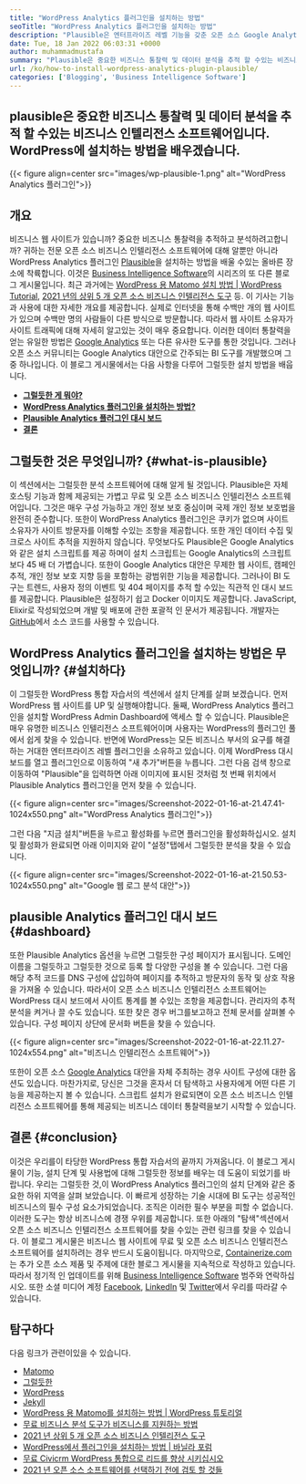 ```yaml
---
title: "WordPress Analytics 플러그인을 설치하는 방법" 
seoTitle: "WordPress Analytics 플러그인을 설치하는 방법" 
description: "Plausible은 엔터프라이즈 레벨 기능을 갖춘 오픈 소스 Google Analytics 대안입니다. WordPress Analytics 플러그인을 설치하는 방법에 대한 단계별 자습서." 
date: Tue, 18 Jan 2022 06:03:31 +0000
author: muhammadmustafa
summary: "Plausible은 중요한 비즈니스 통찰력 및 데이터 분석을 추적 할 수있는 비즈니스 인텔리전스 소프트웨어입니다. WordPress에 설치하는 방법을 배우자." 
url: /ko/how-to-install-wordpress-analytics-plugin-plausible/
categories: ['Blogging', 'Business Intelligence Software']
---
```


## plausible은 중요한 비즈니스 통찰력 및 데이터 분석을 추적 할 수있는 비즈니스 인텔리전스 소프트웨어입니다. WordPress에 설치하는 방법을 배우겠습니다.

{{< figure align=center src="images/wp-plausible-1.png" alt="WordPress Analytics 플러그인">}}


## 개요
비즈니스 웹 사이트가 있습니까? 중요한 비즈니스 통찰력을 추적하고 분석하려고합니까? 귀하는 전문 오픈 소스 비즈니스 인텔리전스 소프트웨어에 대해 알뿐만 아니라 WordPress Analytics 플러그인 [Plausible][1]을 설치하는 방법을 배울 수있는 올바른 장소에 착륙합니다. 이것은 [Business Intelligence Software][2]의 시리즈의 또 다른 블로그 게시물입니다. 최근 과거에는 [WordPress 용 Matomo 설치 방법 | WordPress Tutorial][3], [2021 년의 상위 5 개 오픈 소스 비즈니스 인텔리전스 도구][4] 등. 이 기사는 기능과 사용에 대한 자세한 개요를 제공합니다.
실제로 인터넷을 통해 수백만 개의 웹 사이트가 있으며 수백만 명의 사람들이 다른 방식으로 방문합니다. 따라서 웹 사이트 소유자가 사이트 트래픽에 대해 자세히 알고있는 것이 매우 중요합니다. 이러한 데이터 통찰력을 얻는 유일한 방법은 [Google Analytics][5] 또는 다른 유사한 도구를 통한 것입니다. 그러나 오픈 소스 커뮤니티는 Google Analytics 대안으로 간주되는 BI 도구를 개발했으며 그 중 하나입니다. 이 블로그 게시물에서는 다음 사항을 다루어 그럴듯한 설치 방법을 배웁니다.
  * **[그럴듯한 게 뭐야?][6]**
  * **[WordPress Analytics 플러그인을 설치하는 방법?][7]**
  * **[Plausible Analytics 플러그인 대시 보드][8]**
  * **[결론][9]**

## 그럴듯한 것은 무엇입니까?   {#what-is-plausible}
이 섹션에서는 그럴듯한 분석 소프트웨어에 대해 알게 될 것입니다. Plausible은 자체 호스팅 기능과 함께 제공되는 가볍고 무료 및 오픈 소스 비즈니스 인텔리전스 소프트웨어입니다. 그것은 매우 구성 가능하고 개인 정보 보호 중심이며 국제 개인 정보 보호법을 완전히 준수합니다. 또한이 WordPress Analytics 플러그인은 쿠키가 없으며 사이트 소유자가 사이트 방문자를 이해할 수있는 조항을 제공합니다. 또한 개인 데이터 수집 및 크로스 사이트 추적을 지원하지 않습니다. 무엇보다도 Plausible은 Google Analytics와 같은 설치 스크립트를 제공 하며이 설치 스크립트는 Google Analytics의 스크립트보다 45 배 더 가볍습니다. 또한이 Google Analytics 대안은 무제한 웹 사이트, 캠페인 추적, 개인 정보 보호 지향 등을 포함하는 광범위한 기능을 제공합니다.
그러나이 BI 도구는 트렌드, 사용자 정의 이벤트 및 404 페이지를 추적 할 수있는 직관적 인 대시 보드를 제공합니다. Plausible은 설정하기 쉽고 Docker 이미지도 제공합니다. JavaScript, Elixir로 작성되었으며 개발 및 배포에 관한 포괄적 인 문서가 제공됩니다. 개발자는 [GitHub][10]에서 소스 코드를 사용할 수 있습니다.

## WordPress Analytics 플러그인을 설치하는 방법은 무엇입니까?   {#설치하다}
이 그럴듯한 WordPress 통합 자습서의 섹션에서 설치 단계를 살펴 보겠습니다.
먼저 WordPress 웹 사이트를 UP 및 실행해야합니다. 둘째, WordPress Analytics 플러그인을 설치할 WordPress Admin Dashboard에 액세스 할 수 있습니다. Plausible은 매우 유명한 비즈니스 인텔리전스 소프트웨어이며 사용자는 WordPress의 플러그인 풀에서 쉽게 찾을 수 있습니다. 반면에 WordPress는 모든 비즈니스 부서의 요구를 해결하는 거대한 엔터프라이즈 레벨 플러그인을 소유하고 있습니다.
이제 WordPress 대시 보드를 열고 플러그인으로 이동하여 "새 추가"버튼을 누릅니다. 그런 다음 검색 창으로 이동하여 "Plausible"을 입력하면 아래 이미지에 표시된 것처럼 첫 번째 위치에서 Plausible Analytics 플러그인을 먼저 찾을 수 있습니다.

{{< figure align=center src="images/Screenshot-2022-01-16-at-21.47.41-1024x550.png" alt="WordPress Analytics 플러그인">}}

그런 다음 "지금 설치"버튼을 누르고 활성화를 누르면 플러그인을 활성화하십시오. 설치 및 활성화가 완료되면 아래 이미지와 같이 "설정"탭에서 그럴듯한 분석을 찾을 수 있습니다.

{{< figure align=center src="images/Screenshot-2022-01-16-at-21.50.53-1024x550.png" alt="Google 웹 로그 분석 대안">}}


## plausible Analytics 플러그인 대시 보드   {#dashboard}
또한 Plausible Analytics 옵션을 누르면 그럴듯한 구성 페이지가 표시됩니다. 도메인 이름을 그럴듯하고 그럴듯한 것으로 등록 할 다양한 구성을 볼 수 있습니다. 그런 다음 해당 추적 코드를 DNS 구성에 삽입하여 페이지를 추적하고 방문자의 동작 및 상호 작용을 가져올 수 있습니다. 따라서이 오픈 소스 비즈니스 인텔리전스 소프트웨어는 WordPress 대시 보드에서 사이트 통계를 볼 수있는 조항을 제공합니다. 관리자의 추적 분석을 켜거나 끌 수도 있습니다. 또한 찾은 경우 버그를보고하고 전체 문서를 살펴볼 수 있습니다. 구성 페이지 상단에 문서화 버튼을 찾을 수 있습니다.

{{< figure align=center src="images/Screenshot-2022-01-16-at-22.11.27-1024x554.png" alt="비즈니스 인텔리전스 소프트웨어">}}

또한이 오픈 소스 [Google Analytics][5] 대안을 자체 주최하는 경우 사이트 구성에 대한 옵션도 있습니다. 마찬가지로, 당신은 그것을 혼자서 더 탐색하고 사용자에게 어떤 다른 기능을 제공하는지 볼 수 있습니다. 스크립트 설치가 완료되면이 오픈 소스 비즈니스 인텔리전스 소프트웨어를 통해 제공되는 비즈니스 데이터 통찰력을보기 시작할 수 있습니다.

## 결론   {#conclusion}
이것은 우리를이 타당한 WordPress 통합 자습서의 끝까지 가져옵니다. 이 블로그 게시물이 기능, 설치 단계 및 사용법에 대해 그럴듯한 정보를 배우는 데 도움이 되었기를 바랍니다. 우리는 그럴듯한 것,이 WordPress Analytics 플러그인의 설치 단계와 같은 중요한 하위 지역을 살펴 보았습니다. 이 빠르게 성장하는 기술 시대에 BI 도구는 성공적인 비즈니스의 필수 구성 요소가되었습니다. 조직은 이러한 필수 부분을 피할 수 없습니다. 이러한 도구는 항상 비즈니스에 경쟁 우위를 제공합니다. 또한 아래의 "탐색"섹션에서 오픈 소스 비즈니스 인텔리전스 소프트웨어를 찾을 수있는 관련 링크를 찾을 수 있습니다. 이 블로그 게시물은 비즈니스 웹 사이트에 무료 및 오픈 소스 비즈니스 인텔리전스 소프트웨어를 설치하려는 경우 반드시 도움이됩니다.
마지막으로, [Containerize.com][11]는 추가 오픈 소스 제품 및 주제에 대한 블로그 게시물을 지속적으로 작성하고 있습니다. 따라서 정기적 인 업데이트를 위해 [][12][Business Intelligence Software][13][][12] 범주와 연락하십시오. 또한 소셜 미디어 계정 [Facebook][14], [LinkedIn][15] 및 [Twitter][16]에서 우리를 따라갈 수 있습니다.

## 탐구하다
다음 링크가 관련이있을 수 있습니다.
  * [Matomo][17]
  * [그럴듯한][1]
  * [WordPress][18]
  * [Jekyll][19]
  * [WordPress 용 Matomo를 설치하는 방법 | WordPress 튜토리얼][3]
  * [무료 비즈니스 분석 도구가 비즈니스를 지원하는 방법][20]
  * [2021 년 상위 5 개 오픈 소스 비즈니스 인텔리전스 도구][4]
  * [WordPress에서 플러그인을 설치하는 방법 | 바닐라 포럼][21]
  * [무료 Civicrm WordPress 통합으로 리드를 향상 시키십시오][22]
  * [2021 년 오픈 소스 소프트웨어를 선택하기 전에 검토 할 것들][23]

  
[1]: https://products.containerize.com/business-intelligence/plausible
[2]: https://blog.containerize.com/category/business-intelligence-software/
[3]: https://blog.containerize.com/blogging/how-to-install-matomo-for-wordpress-wordpress-tutorial/
[4]: https://blog.containerize.com/business-intelligence-software/top-5-open-source-business-intelligence-solutions-of-2021/
[5]: https://analytics.google.com/analytics/web/
[6]: #What-is-Plausible
[7]: #Install
[8]: #dashboard
[9]: #Conclusion
[10]: https://github.com/plausible/analytics
[11]: https://www.containerize.com/
[12]: https://products.containerize.com/social-network-platforms/
[13]: https://products.containerize.com/business-intelligence/
[14]: https://web.facebook.com/containerize
[15]: https://www.linkedin.com/company/containerize/
[16]: https://twitter.com/containerize_co
[17]: https://products.containerize.com/business-intelligence/matomo
[18]: https://products.containerize.com/blogging/wordpress/
[19]: https://products.containerize.com/blogging/jekyll/
[20]: https://blog.containerize.com/2021/03/12/how-free-business-analytics-tools-assist-your-business/
[21]: https://blog.containerize.com/blogging/how-to-a-install-plugin-in-wordpress-vanilla-forum/
[22]: https://blog.containerize.com/blogging/civicrm-wordpress-integration-wordpress-tutorial/
[23]: https://blog.containerize.com/cmdb-software/things-to-review-before-opting-open-source-software-in-2021/
